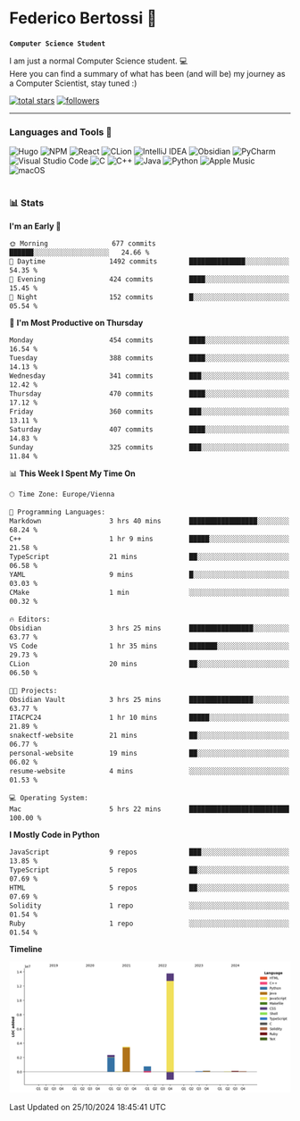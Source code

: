 # Federico Bertossi 🚀

**`Computer Science Student`**

[//]: # (Thanks to @ForrestKnight for the inspiration.)

<!-- TODO: Insert a banner image -->

I am just a normal Computer Science student. 💻 </br>
Here you can find a summary of what has been (and will be) my journey as a Computer Scientist, stay tuned :)

   <p>
      <a href="https://github.com/mrBymax?tab=repositories&sort=stargazers">
         <img alt="total stars" title="Total stars on GitHub" src="https://custom-icon-badges.demolab.com/github/stars/mrBymax?color=55960c&style=for-the-badge&labelColor=488207&logo=star"/></a>
<a href="https://github.com/mrBymax?tab=followers">
         <img alt="followers" title="Follow me on Github" src="https://custom-icon-badges.demolab.com/github/followers/mrBymax?color=236ad3&labelColor=1155ba&style=for-the-badge&logo=person-add&label=Follow&logoColor=white"/></a>
   </p>

---

<!-- TODO: Insert a GIF -->
### Languages and Tools 🧰

<!-- TODO: Change it with shields -->
![Hugo](https://img.shields.io/badge/Hugo-black.svg?style=for-the-badge&logo=Hugo)
![NPM](https://img.shields.io/badge/NPM-%23CB3837.svg?style=for-the-badge&logo=npm&logoColor=white)
![React](https://img.shields.io/badge/react-%2320232a.svg?style=for-the-badge&logo=react&logoColor=%2361DAFB)
![CLion](https://img.shields.io/badge/CLion-black?style=for-the-badge&logo=clion&logoColor=white)
![IntelliJ IDEA](https://img.shields.io/badge/IntelliJIDEA-000000.svg?style=for-the-badge&logo=intellij-idea&logoColor=white)
![Obsidian](https://img.shields.io/badge/Obsidian-%23483699.svg?style=for-the-badge&logo=obsidian&logoColor=white)
![PyCharm](https://img.shields.io/badge/pycharm-143?style=for-the-badge&logo=pycharm&logoColor=black&color=black&labelColor=green)
![Visual Studio Code](https://img.shields.io/badge/Visual%20Studio%20Code-0078d7.svg?style=for-the-badge&logo=visual-studio-code&logoColor=white)
![C](https://img.shields.io/badge/c-%2300599C.svg?style=for-the-badge&logo=c&logoColor=white)
![C++](https://img.shields.io/badge/c++-%2300599C.svg?style=for-the-badge&logo=c%2B%2B&logoColor=white)
![Java](https://img.shields.io/badge/java-%23ED8B00.svg?style=for-the-badge&logo=openjdk&logoColor=white)
![Python](https://img.shields.io/badge/python-3670A0?style=for-the-badge&logo=python&logoColor=ffdd54)
![Apple Music](https://img.shields.io/badge/Apple_Music-9933CC?style=for-the-badge&logo=apple-music&logoColor=white)
![macOS](https://img.shields.io/badge/mac%20os-000000?style=for-the-badge&logo=macos&logoColor=F0F0F0)


#

### 📊 Stats

<!-- ![My GitHub stats](https://github-readme-stats.vercel.app/api?username=mrBymax&show_icons=true&theme=dracula) -->


<!--START_SECTION:waka-->
**I'm an Early 🐤** 

```text
🌞 Morning                677 commits         ██████░░░░░░░░░░░░░░░░░░░   24.66 % 
🌆 Daytime                1492 commits        ██████████████░░░░░░░░░░░   54.35 % 
🌃 Evening                424 commits         ████░░░░░░░░░░░░░░░░░░░░░   15.45 % 
🌙 Night                  152 commits         █░░░░░░░░░░░░░░░░░░░░░░░░   05.54 % 
```
📅 **I'm Most Productive on Thursday** 

```text
Monday                   454 commits         ████░░░░░░░░░░░░░░░░░░░░░   16.54 % 
Tuesday                  388 commits         ████░░░░░░░░░░░░░░░░░░░░░   14.13 % 
Wednesday                341 commits         ███░░░░░░░░░░░░░░░░░░░░░░   12.42 % 
Thursday                 470 commits         ████░░░░░░░░░░░░░░░░░░░░░   17.12 % 
Friday                   360 commits         ███░░░░░░░░░░░░░░░░░░░░░░   13.11 % 
Saturday                 407 commits         ████░░░░░░░░░░░░░░░░░░░░░   14.83 % 
Sunday                   325 commits         ███░░░░░░░░░░░░░░░░░░░░░░   11.84 % 
```


📊 **This Week I Spent My Time On** 

```text
🕑︎ Time Zone: Europe/Vienna

💬 Programming Languages: 
Markdown                 3 hrs 40 mins       █████████████████░░░░░░░░   68.24 % 
C++                      1 hr 9 mins         █████░░░░░░░░░░░░░░░░░░░░   21.58 % 
TypeScript               21 mins             ██░░░░░░░░░░░░░░░░░░░░░░░   06.58 % 
YAML                     9 mins              █░░░░░░░░░░░░░░░░░░░░░░░░   03.03 % 
CMake                    1 min               ░░░░░░░░░░░░░░░░░░░░░░░░░   00.32 % 

🔥 Editors: 
Obsidian                 3 hrs 25 mins       ████████████████░░░░░░░░░   63.77 % 
VS Code                  1 hr 35 mins        ███████░░░░░░░░░░░░░░░░░░   29.73 % 
CLion                    20 mins             ██░░░░░░░░░░░░░░░░░░░░░░░   06.50 % 

🐱‍💻 Projects: 
Obsidian Vault           3 hrs 25 mins       ████████████████░░░░░░░░░   63.77 % 
ITACPC24                 1 hr 10 mins        █████░░░░░░░░░░░░░░░░░░░░   21.89 % 
snakectf-website         21 mins             ██░░░░░░░░░░░░░░░░░░░░░░░   06.77 % 
personal-website         19 mins             ██░░░░░░░░░░░░░░░░░░░░░░░   06.02 % 
resume-website           4 mins              ░░░░░░░░░░░░░░░░░░░░░░░░░   01.53 % 

💻 Operating System: 
Mac                      5 hrs 22 mins       █████████████████████████   100.00 % 
```

**I Mostly Code in Python** 

```text
JavaScript               9 repos             ███░░░░░░░░░░░░░░░░░░░░░░   13.85 % 
TypeScript               5 repos             ██░░░░░░░░░░░░░░░░░░░░░░░   07.69 % 
HTML                     5 repos             ██░░░░░░░░░░░░░░░░░░░░░░░   07.69 % 
Solidity                 1 repo              ░░░░░░░░░░░░░░░░░░░░░░░░░   01.54 % 
Ruby                     1 repo              ░░░░░░░░░░░░░░░░░░░░░░░░░   01.54 % 
```



**Timeline**

![Lines of Code chart](https://raw.githubusercontent.com/mrBymax/mrBymax/main/assets/bar_graph.png)


 Last Updated on 25/10/2024 18:45:41 UTC
<!--END_SECTION:waka-->


[linkedin]: https://linkedin.com/federico-bertossi
[website]:  https://www.federicobertossi.com

</details>
